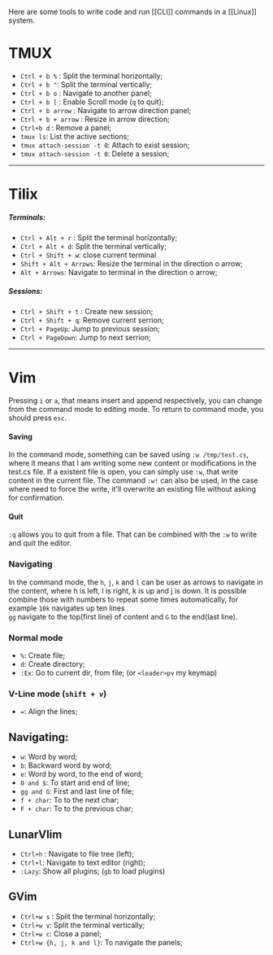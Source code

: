 Here are some tools to write code and run [[CLI]] commands in a [[Linux]] system. 
# TMUX
- `Ctrl + b %` : Split the terminal horizontally;
- `Ctrl + b "`: Split the terminal vertically;
- `Ctrl + b o` : Navigate to another panel;
- `Ctrl + b [` : Enable Scroll mode (`q` to quit);
- `Ctrl + b arrow` : Navigate to arrow direction panel;
- `Ctrl + b + arrow` : Resize in arrow direction;
- `Ctrl+b d` : Remove a panel;
- `tmux ls`: List the active sections;
- `tmux attach-session -t 0`: Attach to exist session;
- `tmux attach-session -t 0`: Delete a session;
___
# Tilix
##### Terminals:
- `Ctrl + Alt + r` : Split the terminal horizontally;
- `Ctrl + Alt + d`: Split the terminal vertically;
- `Ctrl + Shift + w`: close current terminal
- `Shift + Alt + Arrows`: Resize the terminal in the direction o arrow;
- `Alt + Arrows`: Navigate to terminal in the direction o arrow;
##### Sessions:
- `Ctrl + Shift + t` : Create new session;
- `Ctrl + Shift + q`: Remove current serrion;
- `Ctrl + PageUp`: Jump to previous session;
- `Ctrl + PageDown`: Jump to next serrion;

---

# Vim
Pressing `i` or `a`, that means insert and append respectively, you can change from the command mode to editing mode. To return to command mode, you should press `esc`.
#### Saving
In the command mode, something can be saved using `:w /tmp/test.cs`, where it means that I am writing some new content or modifications in the test.cs file. If a existent file is open, you can simply use `:w`, that write content in the current file. The command `:w!` can also be used, in the case where need to force the write, it'll overwrite an existing file without asking for confirmation.
#### Quit
`:q` allows you to quit from a file. That can be combined with the `:w` to write and quit the editor.
### Navigating
In the command mode, the `h`, `j`, `k` and `l` can be user as arrows to navigate in the content, where h is left, l is right, k is up and j is down. It is possible combine those with numbers to repeat some times automatically, for example `10k` navigates up ten lines  
`gg` navigate to the top(first line) of content and `G` to the end(last line).

### Normal mode
- `%`: Create file;
- `d`: Create directory;
- `:Ex`: Go to current dir, from file; (or  `<leader>pv` my keymap)

### V-Line mode (`shift + v`)
- `=`: Align the lines;
## Navigating:
- `w`: Word by word;
- `b`: Backward word by word;
- `e`: Word by word, to the end of word;
- `0 and $`: To start and end of line;
- `gg and G`: First and last line of file;
- `f + char`: To to the next char;
- `F + char`: To to the previous char;
## LunarVIim
- `Ctrl+h` : Navigate to file tree (left);
- `Ctrl+l`: Navigate to text editor (right);
- `:Lazy`: Show all plugins; (`gb` to load plugins)
## GVim
- `Ctrl+w s` : Split the terminal horizontally;
- `Ctrl+w v`: Split the terminal vertically;
- `Ctrl+w c`: Close a panel;
- `Ctrl+w {h, j, k and l}`: To navigate the panels;